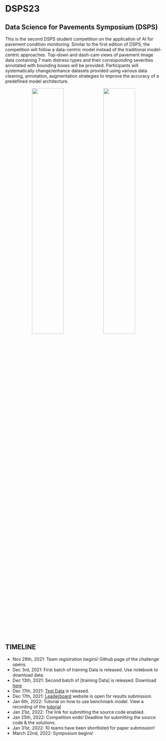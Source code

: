 # DSPS23

## Data Science for Pavements Symposium (DSPS)

This is the second DSPS student competition on the application of AI for pavement condition monitoring. Similar to the first edition of DSPS, the competition will follow a data-centric model instead of the traditional model-centric approaches. Top-down and dash-cam views of pavement image data containing 7 main distress types and their corresponding severities annotated with bounding boxes will be provided. Participants will systematically change/enhance datasets provided using various data cleaning, annotation, augmentation strategies to improve the accuracy of a predefined model architecture.

 <div align="center">
    <a>
        <img src="https://github.com/UM-Titan/DSPS/blob/dev/gif2.gif" width="45%"/>
    </a>
    <a>
        <img src="https://github.com/UM-Titan/DSPS/blob/main/dsps.gif" width="45%"/>
    </a>
    
</div> 

## <summary>TIMELINE </summary>
* Nov 29th, 2021: Team registration begins! Github page of the challenge opens. 
* Dec 3rd, 2021: First batch of training Data is released. Use notebook to download data. 
* Dec 13th, 2021: Second batch of [training Data]  is released. Download [here](https://drive.google.com/file/d/1a6YFGXggJJPbnK5tT7OHgllF8kCeYIUf/view?usp=sharing)
* Dec 17th, 2021: [Test Data](https://drive.google.com/file/d/1TtDGMgTyrH6bclBf76ggZk28N9aalOzc/view?usp=sharing) is released.
* Dec 17th, 2021: [Leaderboard](https://dsps-1e998.web.app/) website is open for results submission.
* Jan 6th, 2022: Tutorial on how to use benchmark model. View a recording of the [tutorial](https://umsystem.hosted.panopto.com/Panopto/Pages/Viewer.aspx?id=b11433db-ca42-44ab-af29-ae150160ccd8) 
* Jan 21st, 2022: The link for submitting the source code enabled.
* Jan 25th, 2022: Competition ends! Deadline for submitting the source code & the solutions. 
* Jan 31st, 2022: 10 teams have been shortlisted for paper submission!
* March 22nd, 2022: Symposium begins! 

